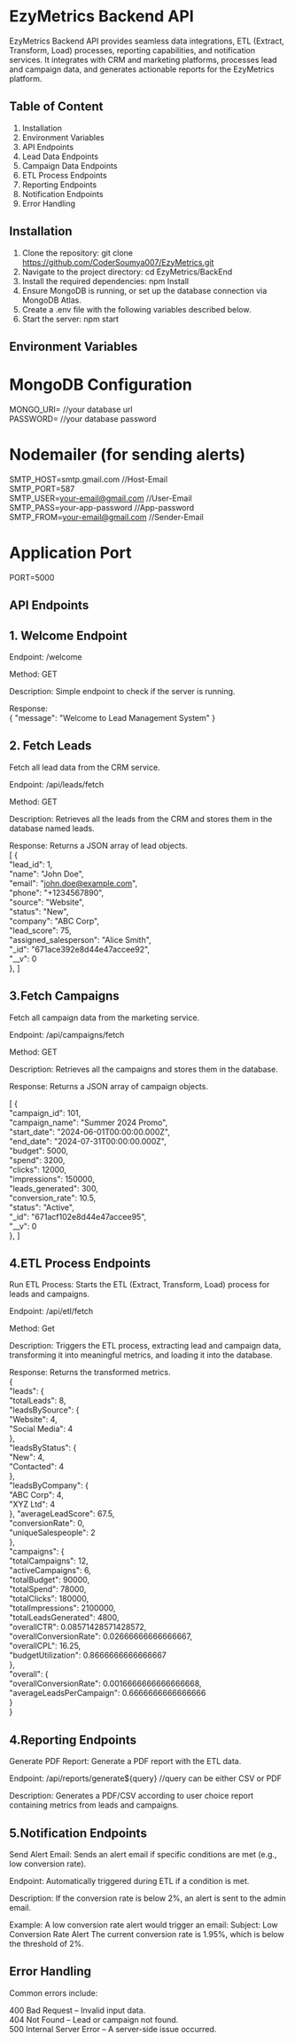 # EzyMetrics Backend API

EzyMetrics Backend API provides seamless data integrations, ETL (Extract, Transform, Load) processes, reporting capabilities, and notification services. It integrates with CRM and marketing platforms, processes lead and campaign data, and generates actionable reports for the EzyMetrics platform.


## Table of Content

1. Installation
2. Environment Variables
3. API Endpoints
4. Lead Data Endpoints
5. Campaign Data Endpoints
6. ETL Process Endpoints
7. Reporting Endpoints
8. Notification Endpoints
9. Error Handling
## Installation

1. Clone the repository: git clone https://github.com/CoderSoumya007/EzyMetrics.git
2.  Navigate to the project directory: cd EzyMetrics/BackEnd
3. Install the required dependencies: npm Install
4. Ensure MongoDB is running, or set up the database connection via MongoDB Atlas.
5. Create a .env file with the following variables described below.
6. Start the server: npm start


## Environment Variables

# MongoDB Configuration
MONGO_URI= //your database url  
PASSWORD= //your database password

# Nodemailer (for sending alerts)
SMTP_HOST=smtp.gmail.com  //Host-Email  
SMTP_PORT=587  
SMTP_USER=your-email@gmail.com  //User-Email  
SMTP_PASS=your-app-password  //App-password  
SMTP_FROM=your-email@gmail.com  //Sender-Email

# Application Port
PORT=5000

##  API Endpoints

## 1. Welcome Endpoint
Endpoint: /welcome  

Method: GET  

Description: Simple endpoint to check if the server is running.  

Response:  
{
  "message": "Welcome to Lead Management System"
}

## 2. Fetch Leads
Fetch all lead data from the CRM service.  

Endpoint: /api/leads/fetch  

Method: GET 

Description: Retrieves all the leads from the CRM and stores them in the database named leads.  

Response: Returns a JSON array of lead objects.  
[
    {  
        "lead_id": 1,  
        "name": "John Doe",  
        "email": "john.doe@example.com",  
        "phone": "+1234567890",  
        "source": "Website",  
        "status": "New",  
        "company": "ABC Corp",  
        "lead_score": 75,  
        "assigned_salesperson": "Alice Smith",  
        "_id": "671ace392e8d44e47accee92",  
        "__v": 0  
    },
]

## 3.Fetch Campaigns
Fetch all campaign data from the marketing service.

Endpoint: /api/campaigns/fetch  

Method: GET 

Description: Retrieves all the campaigns and stores them in the database.

Response: Returns a JSON array of campaign objects.

[
    {  
        "campaign_id": 101,  
        "campaign_name": "Summer 2024 Promo",  
        "start_date": "2024-06-01T00:00:00.000Z",  
        "end_date": "2024-07-31T00:00:00.000Z",  
        "budget": 5000,  
        "spend": 3200,  
        "clicks": 12000,  
        "impressions": 150000,  
        "leads_generated": 300,  
        "conversion_rate": 10.5,  
        "status": "Active",  
        "_id": "671acf102e8d44e47accee95",  
        "__v": 0  
    },
]  

## 4.ETL Process Endpoints
Run ETL Process:
Starts the ETL (Extract, Transform, Load) process for leads and campaigns.  

Endpoint: /api/etl/fetch   

Method: Get

Description: Triggers the ETL process, extracting lead and campaign data, transforming it into meaningful metrics, and loading it into the database.  

Response: Returns the transformed metrics.  
{  
    "leads": {  
        "totalLeads": 8,  
        "leadsBySource": {   
            "Website": 4,  
            "Social Media": 4  
        },  
        "leadsByStatus": {  
            "New": 4,  
            "Contacted": 4  
        },  
        "leadsByCompany": {  
            "ABC Corp": 4,  
            "XYZ Ltd": 4  
        },
        "averageLeadScore": 67.5,  
        "conversionRate": 0,  
        "uniqueSalespeople": 2  
    },   
    "campaigns": {  
        "totalCampaigns": 12,  
        "activeCampaigns": 6,  
        "totalBudget": 90000,  
        "totalSpend": 78000,  
        "totalClicks": 180000,  
        "totalImpressions": 2100000,  
        "totalLeadsGenerated": 4800,  
        "overallCTR": 0.08571428571428572,  
        "overallConversionRate": 0.02666666666666667,  
        "overallCPL": 16.25,  
        "budgetUtilization": 0.8666666666666667  
    },  
    "overall": {  
        "overallConversionRate": 0.0016666666666666668,  
        "averageLeadsPerCampaign": 0.6666666666666666  
    }  
}  

## 4.Reporting Endpoints
Generate PDF Report:
Generate a PDF report with the ETL data.  

Endpoint: /api/reports/generate${query} //query can be either CSV or PDF

Description: Generates a PDF/CSV according to user choice report containing metrics from leads and campaigns.  

## 5.Notification Endpoints  
 Send Alert Email:
Sends an alert email if specific conditions are met (e.g., low conversion rate).  

Endpoint: Automatically triggered during ETL if a condition is met.  

Description: If the conversion rate is below 2%, an alert is sent to the admin email.  

Example: A low conversion rate alert would trigger an email:
Subject: Low Conversion Rate Alert
The current conversion rate is 1.95%, which is below the threshold of 2%.  





## Error Handling  

Common errors include:

400 Bad Request – Invalid input data.  
404 Not Found – Lead or campaign not found.  
500 Internal Server Error – A server-side issue occurred.  